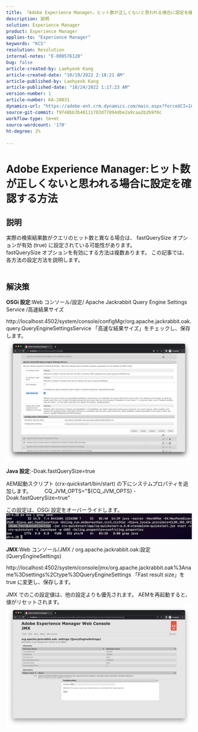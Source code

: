 ```yaml
---
title: 「Adobe Experience Manager。ヒット数が正しくないと思われる場合に設定を確認する方法»
description: 説明
solution: Experience Manager
product: Experience Manager
applies-to: "Experience Manager"
keywords: "KCS"
resolution: Resolution
internal-notes: "E-000576120"
bug: false
article-created-by: Laehyeok Kang
article-created-date: "10/19/2022 2:18:21 AM"
article-published-by: Laehyeok Kang
article-published-date: "10/24/2022 1:17:23 AM"
version-number: 1
article-number: KA-20831
dynamics-url: "https://adobe-ent.crm.dynamics.com/main.aspx?forceUCI=1&pagetype=entityrecord&etn=knowledgearticle&id=9b90084b-544f-ed11-bba2-0022480867bd"
source-git-commit: f9748bb3b40111783d77894dbe2a9caa2b2b9f0c
workflow-type: tm+mt
source-wordcount: '170'
ht-degree: 2%

---
```


# Adobe Experience Manager:ヒット数が正しくないと思われる場合に設定を確認する方法

## 説明

実際の検索結果数がクエリのヒット数と異なる場合は、 fastQuerySize オプションが有効 (true) に設定されている可能性があります。
<br>fastQuerySize オプションを有効にする方法は複数あります。 この記事では、各方法の設定方法を説明します。
<br> 

## 解決策


<b>OSGi 設定</b>:Web コンソール/設定/ Apache Jackrabbit Query Engine Settings Service /高速結果サイズ

http://localhost:4502/system/console/configMgr/org.apache.jackrabbit.oak.query.QueryEngineSettingsService 「高速な結果サイズ」をチェックし、保存します。
   ![](assets/cef3b476-b74f-ed11-bba2-0022480867bd.png)

<b>Java 設定</b>:-Doak.fastQuerySize=true

AEM起動スクリプト (crx-quickstart/bin/start) の下にシステムプロパティを追加します。
        CQ_JVM_OPTS=&quot;${CQ_JVM_OPTS} -Doak.fastQuerySize=true&quot;

この設定は、OSGi 設定をオーバーライドします。
    ![](assets/4afe8a85-b74f-ed11-bba2-0022480867bd.png)

<b>JMX</b>:Web コンソール/JMX / org.apache.jackrabbit.oak:設定 (QueryEngineSettings)

http://localhost:4502/system/console/jmx/org.apache.jackrabbit.oak%3Aname%3Dsettings%2Ctype%3DQueryEngineSettings 「Fast result size」を true に変更し、保存します。

JMX でのこの設定値は、他の設定よりも優先されます。 AEMを再起動すると、値がリセットされます。
![](assets/8592cd98-b74f-ed11-bba2-0022480867bd.png)
